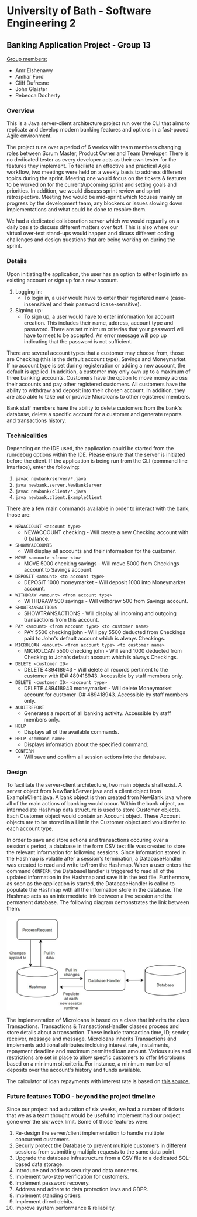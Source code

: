 # University of Bath - Software Engineering 2
## Banking Application Project - Group 13
<ins>Group members:</ins>
* Amr Elshenawy
* Amhar Ford
* Cliff Dufresne
* John Glaister
* Rebecca Docherty

### **Overview**
This is a Java server-client architecture project run over the CLI that aims to replicate and develop modern banking features and options in a fast-paced Agile environment.

The project runs over a period of 6 weeks with team members changing roles between Scrum Master, Product Owner and Team Developer. There is no dedicated tester as every developer acts as their own tester for the features they implement. To faciliate an effective and practical Agile workflow, two meetings were held on a weekly basis to address different topics during the sprint. Meeting one would focus on the tickets & features to be worked on for the current/upcoming sprint and setting goals and priorities. In addition, we would discuss sprint review and sprint retrospective. Meeting two would be mid-sprint which focuses mainly on progress by the development team, any blockers or issues slowing down implementations and what could be done to resolve them.

We had a dedicated collaboration server which we would reguarlly on a daily basis to discuss different matters over text. This is also where our virtual over-text stand-ups would happen and dicuss different coding challenges and design questions that are being working on during the sprint.

### **Details**
Upon initiating the application, the user has an option to either login into an existing account or sign up for a new account.
1. Logging in:
   * To login in, a user would have to enter their registered name (case-insensitive) and their password (case-sensitive).
2. Signing up:
   * To sign up, a user would have to enter information for account creation. This includes their name, address, account type and password. There are set minimum criterias that your password will have to meet to be accepted. An error message will pop up indicating that the password is not sufficient.
  
There are several account types that a customer may choose from, those are Checking (this is the default account type), Savings and Moneymarket. If no account type is set during registeration or adding a new account, the default is applied. In addition, a customer may only own up to a maximum of three banking accounts. Customers have the option to move money across their accounts and pay other registered customers. All customers have the ability to withdraw and deposit into their chosen account. In addition, they are also able to take out or provide Microloans to other registered members.

Bank staff members have the ability to delete customers from the bank's database, delete a specific account for a customer and generate reports and transactions history. 

### **Technicalities**
Depending on the IDE used, the application could be started from the run/debug options within the IDE. Please ensure that the server is initiated before the client. If the application is being run from the CLI (command line interface), enter the following:
1. `javac newbank/server/*.java`
2. `java newbank.server.NewBankServer`
3. `javac newbank/client/*.java`
4. `java newbank.client.ExampleClient`

There are a few main commands available in order to interact with the bank, those are:
* `NEWACCOUNT <account type>`
  * NEWACCOUNT checking - Will create a new Checking account with 0 balance.
* `SHOWMYACCOUNTS`
  * Will display all accounts and their information for the customer.
* `MOVE <amount> <from> <to>`
  * MOVE 5000 checking savings - Will move 5000 from Checkings account to Savings account.
* `DEPOSIT <amount> <to account type>`
  * DEPOSIT 1000 moneymarket - Will deposit 1000 into Moneymarket account.
* `WITHDRAW <amount> <from account type>`
  * WITHDRAW 500 savings - Will withdraw 500 from Savings account.
* `SHOWTRANSACTIONS`
  * SHOWTRANSACTIONS - Will display all incoming and outgoing transactions from this account.
* `PAY <amount> <from account type> <to customer name>`
  * PAY 5500 checking john - Will pay 5500 deducted from Checkings paid to John's default account which is always Checkings.
* `MICROLOAN <amount> <from account type> <to customer name>`
  * MICROLOAN 5500 checking john - Will send 1000 deducted from Checking to John's default account which is always Checkings.
* `DELETE <customer ID>`
  * DELETE 489418943 - Will delete all records pertinent to the customer with ID# 489418943. Accessible by staff members only.
* `DELETE <customer ID> <account type>`
  * DELETE 489418943 moneymarket - Will delete Moneymarket account for customer ID# 489418943. Accessible by staff members only.
* `AUDITREPORT`
  * Generates a report of all banking activity. Accessible by staff members only.
* `HELP`
  * Displays all of the available commands.
* `HELP <command name>`
  * Displays information about the specified command.
* `CONFIRM`
  * Will save and confirm all session actions into the database.

### **Design**
To facilitate the server-client architecture, two main objects shall exist. A server object from NewBankServer.java and a client object from ExampleClient.java. A bank object is then created from NewBank.java where all of the main actions of banking would occur. Within the bank object, an intermediate Hashmap data structure is used to store Customer objects. Each Customer object would contain an Account object. These Account objects are to be stored in a List in the Customer object and would refer to each account type.

In order to save and store actions and transactions occuring over a session's period, a database in the form CSV text file was created to store the relevant information for following sessions. Since information stored in the Hashmap is volatile after a session's termination, a DatabaseHandler was created to read and write to/from the Hashmap. When a user enters the command `CONFIRM`, the DatabaseHandler is triggered to read all of the updated information in the Hashmap and save it in the text file. Furthermore, as soon as the application is started, the DatabaseHandler is called to populate the Hashmap with all the information store in the database. The Hashmap acts as an intermediate link between a live session and the permanent database. The following diagram demonstrates the link between them.

![Relationship between a live session, Hashmap and the Database](Images/ProcessRequest_Hashmap_Database%20Interaction.png)

The implementation of Microloans is based on a class that inherits the class Transactions. Transactions & TransactionsHandler classes process and store details about a transaction. These include transaction time, ID, sender, receiver, message and message. Microloans inherits Transactions and implements additional attributes inclduing interest rate, instalments, repayment deadline and maximum permitted loan amount. Various rules and restrictions are set in place to allow specfic customers to offer Microloans based on a minimum sit criteria. For instance, a minimum number of deposits over the account's history and funds available.

The calculator of loan repayments with interest rate is based on [this source.](https://www.kasasa.com/blog/how-to-calculate-loan-payments-in-3-easy-steps)

### **Future features TODO - beyond the project timeline**
Since our project had a duration of six weeks, we had a number of tickets that we as a team thought would be useful to implement had our project gone over the six-week limit. Some of those features were:
1. Re-design the server/client implementation to handle multiple concurrent customers.
1. Securly protect the Database to prevent multiple customers in different sessions from submitting multiple requests to the same data point.
1. Upgrade the database infrastructure from a CSV file to a dedicated SQL-based data storage.
1. Introduce and address security and data concerns.
1. Implement two-step verification for customers.
1. Implement password recovery.
1. Address and adhere to data protection laws and GDPR.
1. Implement standing orders.
1. Implement direct debits.
1. Improve system performance & reliability.





